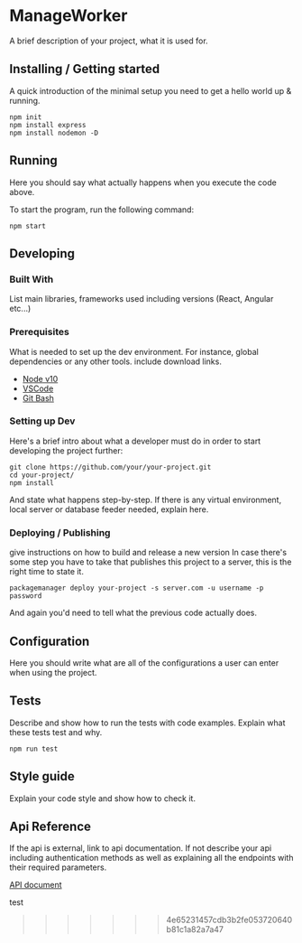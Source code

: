 
# ManageWorker

A brief description of your project, what it is used for.

## Installing / Getting started

A quick introduction of the minimal setup you need to get a hello world up & running.

```shell
npm init
npm install express
npm install nodemon -D
```

## Running

Here you should say what actually happens when you execute the code above.

To start the program, run the following command:

```shell
npm start
```

## Developing

### Built With
List main libraries, frameworks used including versions (React, Angular etc...)

### Prerequisites
What is needed to set up the dev environment. For instance, global dependencies or any other tools. include download links.

* [Node v10](https://nodejs.org/en/download/)
* [VSCode](https://code.visualstudio.com/download)
* [Git Bash](https://git-scm.com/downloads)

### Setting up Dev

Here's a brief intro about what a developer must do in order to start developing
the project further:

```shell
git clone https://github.com/your/your-project.git
cd your-project/
npm install
```

And state what happens step-by-step. If there is any virtual environment, local server or database feeder needed, explain here.

### Deploying / Publishing
give instructions on how to build and release a new version
In case there's some step you have to take that publishes this project to a
server, this is the right time to state it.

```shell
packagemanager deploy your-project -s server.com -u username -p password
```

And again you'd need to tell what the previous code actually does.

## Configuration

Here you should write what are all of the configurations a user can enter when
using the project.

## Tests

Describe and show how to run the tests with code examples.
Explain what these tests test and why.

```shell
npm run test
```

## Style guide

Explain your code style and show how to check it.

## Api Reference

If the api is external, link to api documentation. If not describe your api including authentication methods as well as explaining all the endpoints with their required parameters.

[API document](https://documenter.getpostman.com/view/11604308/SztG3krs?version=latest#aa9fc539-c3d4-4be8-83ba-33ec3f4de65b)



test
>>>>>>> 4e65231457cdb3b2fe053720640b81c1a82a7a47
